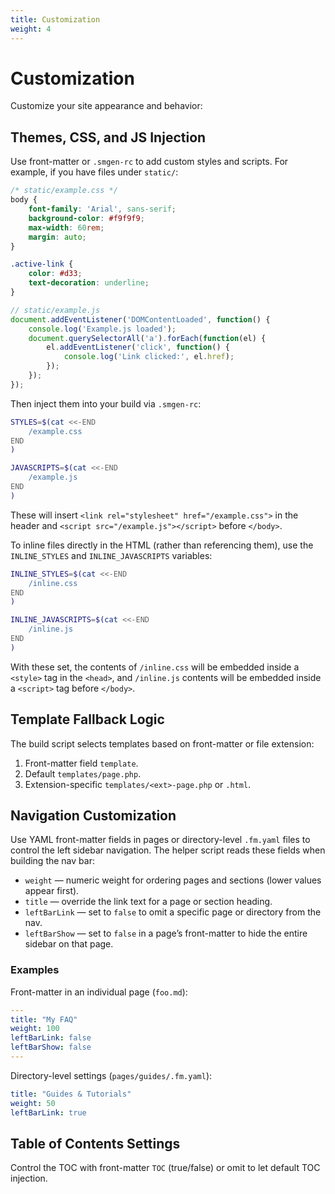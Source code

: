 ```yaml
---
title: Customization
weight: 4
---
```


# Customization

Customize your site appearance and behavior:

## Themes, CSS, and JS Injection

Use front-matter or `.smgen-rc` to add custom styles and scripts. For example, if you have files under `static/`:

```css
/* static/example.css */
body {
    font-family: 'Arial', sans-serif;
    background-color: #f9f9f9;
    max-width: 60rem;
    margin: auto;
}

.active-link {
    color: #d33;
    text-decoration: underline;
}
```

```js
// static/example.js
document.addEventListener('DOMContentLoaded', function() {
    console.log('Example.js loaded');
    document.querySelectorAll('a').forEach(function(el) {
        el.addEventListener('click', function() {
            console.log('Link clicked:', el.href);
        });
    });
});
```

Then inject them into your build via `.smgen-rc`:

```bash
STYLES=$(cat <<-END
    /example.css
END
)

JAVASCRIPTS=$(cat <<-END
    /example.js
END
)
```

These will insert `<link rel="stylesheet" href="/example.css">` in the header and `<script src="/example.js"></script>` before `</body>`.

To inline files directly in the HTML (rather than referencing them), use the `INLINE_STYLES` and `INLINE_JAVASCRIPTS` variables:

```bash
INLINE_STYLES=$(cat <<-END
    /inline.css
END
)

INLINE_JAVASCRIPTS=$(cat <<-END
    /inline.js
END
)
```

With these set, the contents of `/inline.css` will be embedded inside a `<style>` tag in the `<head>`, and `/inline.js` contents will be embedded inside a `<script>` tag before `</body>`.

## Template Fallback Logic

The build script selects templates based on front-matter or file extension:

1. Front-matter field `template`.
2. Default `templates/page.php`.
3. Extension-specific `templates/<ext>-page.php` or `.html`.

## Navigation Customization

Use YAML front-matter fields in pages or directory-level `.fm.yaml` files to control the left sidebar navigation. The helper script reads these fields when building the nav bar:

- `weight` — numeric weight for ordering pages and sections (lower values appear first).
- `title` — override the link text for a page or section heading.
- `leftBarLink` — set to `false` to omit a specific page or directory from the nav.
- `leftBarShow` — set to `false` in a page’s front-matter to hide the entire sidebar on that page.

### Examples

Front-matter in an individual page (`foo.md`):
```yaml
---
title: "My FAQ"
weight: 100
leftBarLink: false
leftBarShow: false
---
```

Directory-level settings (`pages/guides/.fm.yaml`):
```yaml
title: "Guides & Tutorials"
weight: 50
leftBarLink: true
```

## Table of Contents Settings

Control the TOC with front-matter `TOC` (true/false) or omit to let default TOC injection.
